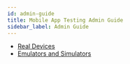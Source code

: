 ```yaml
---
id: admin-guide
title: Mobile App Testing Admin Guide
sidebar_label: Admin Guide
---
```


* [Real Devices](https://wiki.saucelabs.com/pages/viewpage.action?pageId=92677335)
* [Emulators and Simulators](https://wiki.saucelabs.com/pages/viewpage.action?pageId=92677327)
